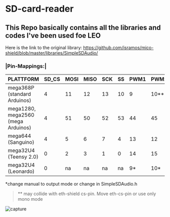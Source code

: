 # SD-card-reader
## This Repo basically contains all the libraries and codes I've been used foe LEO

Here is the link to the original library:
https://github.com/isramos/mico-shield/blob/master/libraries/SimpleSDAudio/


### |Pin-Mappings:|                              


|PLATTFORM                             |SD_CS| MOSI| MISO| SCK| SS |PWM1| PWM2| Ocx1| Ocx2|
|--------------------------------------|-----|-----|-----|----|----|----|-----|-----|-----|
|mega368P         (standard Arduinos)  |  4  | 11  | 12  | 13 | 10 | 9  | 10**| 1A  | 1B  |
| mega1280, mega2560 (mega Arduinos)   | 4   | 51  | 50  | 52 | 53 | 44 | 45  | 5C  |5B   | 
|mega644 (Sanguino)                    |4    |5    |6    |7   |4   |13  |12   |1A   |1B   |
| mega32U4 (Teensy 2.0)                |0    |2    |3    |1   |0   |14  |15   |1A   |1B   |
| mega32U4 (Leonardo)                  |0    |na   |na   |na  |na  |9*  | 10*  |1A  |1B   |


 *change manual to output mode or change in SimpleSDAudio.h 
 > ** may collide with eth-shield cs-pin. Move eth-cs-pin or use only mono mode
 

![capture](https://cloud.githubusercontent.com/assets/25324590/25070397/9c39df98-22ba-11e7-8029-e290e534c421.JPG)

